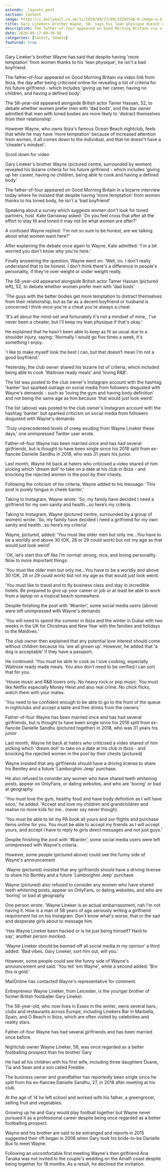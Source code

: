```yaml
---
extends: _layouts.post
section: content
image: https://i.dailymail.co.uk/1s/2020/09/17/09/33292548-0-image-a-4_1600330557833.jpg 
title: Gary Linekers brother Wayne, 58, says his lean physique doesnt mean hes a bad boyfriend 
description: The father-of-four appeared on Good Morning Britain via video link from Ibiza,  the day after being criticised online for revealing a  list of criteria for his future girlfriend. 
date: 2020-09-17-09-39-58 
categories: [latest, female] 
featured: true 
--- 
```

Gary Lineker's brother Wayne has said that despite having 'more temptation' from women thanks to his 'lean physique', he isn't a bad boyfriend. 

The father-of-four appeared on Good Morning Britain via video link from Ibiza, the day after being criticised online for revealing a list of criteria for his future girlfriend - which includes 'giving up her career, having no children, and having a defined body'. 

The 58-year-old appeared alongside British actor Tamer Hassan, 52, to debate whether women prefer men with 'dad bods', and the bar owner admitted that men with toned bodies are more likely to 'distract themselves from their relationship'.

However Wayne, who owns Ibiza's famous Ocean Beach nightclub, feels that while he may have 'more temptation' because of increased attention from women, it all comes down to the individual, and that he doesn't have a 'cheater's mindset'. 

Scroll down for video 

Gary Lineker's brother Wayne (pictured centre, surrounded by women) revealed his bizarre criteria for his future girlfriend - which includes 'giving up her career, having no children, being able to cook and having a defined body' 

The father-of-four appeared on Good Morning Britain in a bizarre interview today where he insisted that despite having 'more temptation' from women thanks to his toned body, he isn't a 'bad boyfriend'

Speaking about a survey which suggests women don't look for toned partners, host  Kate Garraway asked: 'Do you feel cross that after all the effort to stay fit and toned it may not be what women are after?'

A confused Wayne replied: 'I'm not so sure to be honest, are we talking about what women want here?'

After explaining the debate once again to Wayne, Kate admitted: 'I'm a bit worried you don't know why you're here.' 

Finally answering the question, Wayne went on: 'Well, no. I don't really understand that to be honest. I don't think there's a difference in people's personality, if they're over weight or under weight really.

The 58-year-old appeared alongside British actor Tamer Hassan (pictured left), 52, to debate whether women prefer men with 'dad bods'

'The guys with the better bodies get more temptation to distract themselves from their relationship, but as far as a decent boyfriend or husband is concerned I think once you're a cheat you're always a cheat. 

'It's all about the mind-set and fortunately it's not a mindset of mine,. I've never been a cheater, but I'll keep my lean physique if that's okay.' 

He explained that he hasn't been able to keep as fit as usual due to a shoulder injury, saying: 'Normally I would go five times a week, it's something I enjoy. 

'I like to make myself look the best I can, but that doesn’t mean I’m not a good boyfriend.'

Yesterday, the club owner shared his bizarre list of criteria, which included being able to cook 'Waitrose ready meals' and 'loving R&B'.   

The list was posted to the club owner's Instagram account with the hashtag 'banter' but sparked outrage on social media from followers disgusted with Wayne's demands - such as 'loving the gym and having body definition' and not being the same age as him because 'that would just look weird'.

The list (above) was posted to the club owner's Instagram account with the hashtag 'banter' but sparked criticism on social media from followers disgusted with Wayne's demands

'Truly unprecedented levels of creep exuding from Wayne Lineker these days,' one unimpressed Twitter user wrote.

Father-of-four Wayne has been married once and has had several girlfriends, but is thought to have been single since his 2018 split from ex-fiancée Danielle Sandhu in 2018, who was 31 years his junior. 

Last month, Wayne hit back at haters who criticised a video shared of him picking which 'dream doll' to take on a date at his club in Ibiza - and knocking the rejected women in the pool by their chests.

Following the criticism of his criteria, Wayne added to his message: 'This post is purely tongue in cheek banter.'

Taking to Instagram, Wayne wrote: 'So, my family have decided I need a girlfriend for my own sanity and health...so here’s my criteria. 

Taking to Instagram, Wayne (pictured centre, surrounded by a group of women) wrote: 'So, my family have decided I need a girlfriend for my own sanity and health...so here’s my criteria' 

Wayne, pictured, added: 'You must like older men but only me...You have to be a worldly and above 30 (OK, 28 or 29 could work) but not my age as that would just look weird'

'OK, let’s start this off like I’m normal: strong, nice, and loving personality. Now to more important things:

'You must like older men but only me...You have to be a worldly and above 30 (OK, 28 or 29 could work) but not my age as that would just look weird.

'You must like to travel and to fly business class and stay in incredible hotels. Be prepared to give up your career or job or at least be able to work from a laptop on a tropical beach somewhere. 



















Despite finishing the post with '#banter', some social media users (above) were left unimpressed with Wayne's demands

'You will need to spend the summer in Ibiza and the winter in Dubai with two weeks in the UK for Christmas and New Year with the families and holidays to the Maldives.'

The club owner then explained that any potential love interest should come without children because his 'are all grown up'. However, he added that 'a dog is acceptable' if they have a passport.

He continued: 'You must be able to cook as I love cooking, especially Waitrose ready made meals. You also don’t need to be verified I can sort that for you. 

'House music and R&B lovers only. No heavy rock or pop music. You must like Netflix especially Money Heist and also real crime. No chick flicks, watch them with your mates. 

'You need to be confident enough to be able to go to the front of the queue in nightclubs and accept a table and free drinks from the owners.'

Father-of-four Wayne has been married once and has had several girlfriends, but is thought to have been single since his 2018 split from ex-fiancée Danielle Sandhu (pictured together) in 2018, who was 31 years his junior

Last month, Wayne hit back at haters who criticised a video shared of him picking which 'dream doll' to take on a date at his club in Ibiza - and knocking the rejected women in the pool by their chests (pictured) 

Wayne insisted that any girlfriends should have a driving license to share his Bentley and a future 'Lamborghini Jeep' purchase. 

He also refused to consider any women who have shared teeth whitening posts, appear on OnlyFans, or dating websites, and who are 'boring' or bad at geography.

'You must love the gym, healthy food and have body definition as I will have soon,' he added. 'Accept and love my children and grandchildren and realise no more kids for me.. (never say never though).

'You must be able to let my PA book all yours and our flights and purchase items online for you. You must be able to accept my friends as I will accept yours, and accept I have to reply to girls direct messages and not just guys.'

Despite finishing the post with '#banter', some social media users were left unimpressed with Wayne's criteria. 





However, some people (pictured above) could see the funny side of Wayne's announcement

 Wayne (pictured) insisted that any girlfriends should have a driving license to share his Bentley and a future 'Lamborghini Jeep' purchase

Wayne (pictured) also refused to consider any women who have shared teeth whitening posts, appear on OnlyFans, or dating websites, and who are 'boring' or bad at geography

One person wrote: 'Wayne Lineker is an actual embarrassment, nah I'm not having it. How is a man of 58 years of age seriously writing a girlfriend requirement list on his Instagram. Don't know what's worse, that or the sad and desperate girls about to message him.

'Has Wayne Lineker been hacked or is he just being himself? Hard to say', another person mocked.

'Wayne Lineker should be banned off all social media in my opinion' a third added. 'Bad vibes. Gary Lineker, sort him out, will you.' 

However, some people could see the funny side of Wayne's announcement and said: 'You tell 'em Wayne', while a second added: 'Bro this is gold.' 

MailOnline has contacted Wayne's representative for comment. 

Entrepreneur Wayne Lineker, from Leicester, is the younger brother of former British footballer Gary Lineker. 

The 58-year-old, who now lives in Essex in the winter, owns several bars, clubs and restaurants across Europe, including Linekers Bar in Marbella, Spain, and O Beach in Ibiza, which are often visited by celebrities and reality stars. 

Father-of-four Wayne has had several girlfriends and has been married once before. 

Nightclub owner Wayne Lineker, 58, was once regarded as a better footballing prospect than his brother Gary 

He had all his children with his first wife, including three daughters Duane, Tia and Sean and a son called Freddie.  

The business owner and grandfather has reportedly been single since he split from his ex-fiancée Danielle Sandhu, 27, in 2018 after meeting at his club.  



At the age of 14 he left school and worked with his father, a greengrocer, selling fruit and vegetables. 

Growing up he and Gary would play football together but Wayne never pursued it as a professional career despite being once regarded as a better footballing prospect. 

Wayne and his brother are said to be estranged and reports in 2015 suggested their rift began in 2008 when Gary took his bride-to-be Danielle Bux to meet Wayne. 

Following an uncomfortable first meeting Wayne's then girlfriend Ana Tanaka was not invited to the couple's wedding on the Amalfi coast despite being together for 18 months. As a result, he declined the invitation. 

